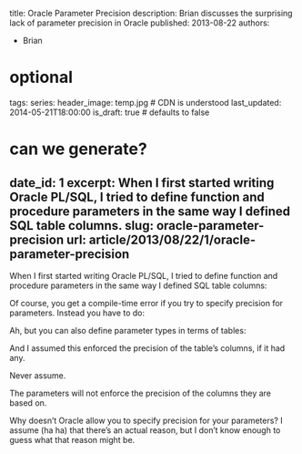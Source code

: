 title: Oracle Parameter Precision
description: Brian discusses the surprising lack of parameter precision in Oracle
published: 2013-08-22
authors:
  - Brian

# optional
tags: 
series: 
header_image: temp.jpg # CDN is understood
last_updated: 2014-05-21T18:00:00
is_draft: true # defaults to false

# can we generate?
date_id: 1
excerpt: When I first started writing Oracle PL/SQL, I tried to define function and procedure parameters in the same way I defined SQL table columns.
slug: oracle-parameter-precision
url: article/2013/08/22/1/oracle-parameter-precision
---
When I first started writing Oracle PL/SQL, I tried to define function and procedure parameters in the same way I defined SQL table columns:

<script src="https://gist.github.com/8260111.js?file=PLSQLDeclaration1.sql"> </script>

Of course, you get a compile-time error if you try to specify precision for parameters. Instead you have to do:

<script src="https://gist.github.com/8260111.js?file=PLSQLDeclaration2.sql"> </script>    

Ah, but you can also define parameter types in terms of tables:

<script src="https://gist.github.com/8260111.js?file=PLSQLDeclaration3.sql"> </script>

And I assumed this enforced the precision of the table’s columns, if it had any.

Never assume.

The parameters will not enforce the precision of the columns they are based on.

Why doesn’t Oracle allow you to specify precision for your parameters? I assume (ha ha) that there’s an actual reason, but I don’t know enough to guess what that reason might be.